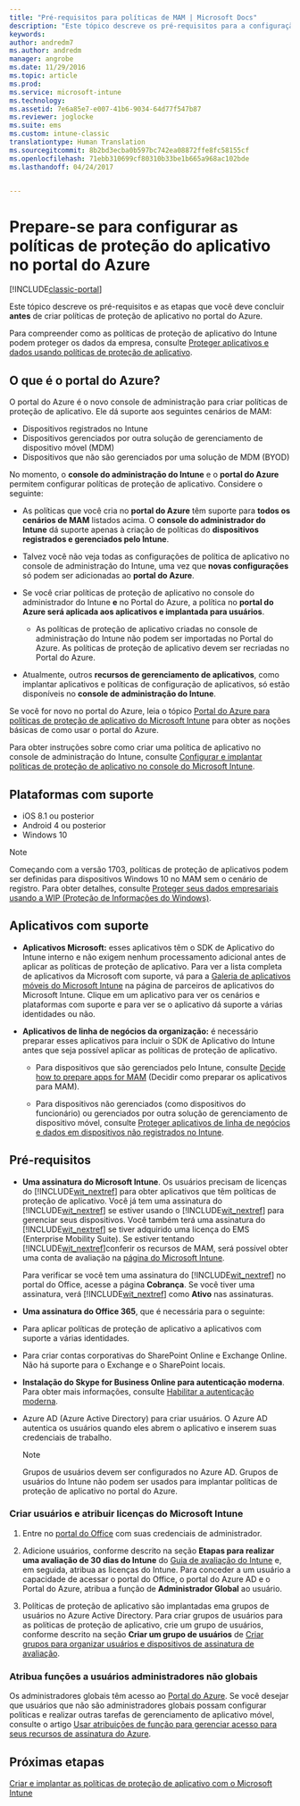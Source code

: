 ```yaml
---
title: "Pré-requisitos para políticas de MAM | Microsoft Docs"
description: "Este tópico descreve os pré-requisitos para a configuração de usuários antes de criar políticas de gerenciamento de aplicativo móvel."
keywords: 
author: andredm7
ms.author: andredm
manager: angrobe
ms.date: 11/29/2016
ms.topic: article
ms.prod: 
ms.service: microsoft-intune
ms.technology: 
ms.assetid: 7e6a85e7-e007-41b6-9034-64d77f547b87
ms.reviewer: joglocke
ms.suite: ems
ms.custom: intune-classic
translationtype: Human Translation
ms.sourcegitcommit: 8b2bd3ecba0b597bc742ea08872ffe8fc58155cf
ms.openlocfilehash: 71ebb310699cf80310b33be1b665a968ac102bde
ms.lasthandoff: 04/24/2017


---
```


# <a name="get-ready-to-configure-app-protection-policies-in-the-azure-portal"></a>Prepare-se para configurar as políticas de proteção do aplicativo no portal do Azure

[!INCLUDE[classic-portal](../includes/classic-portal.md)]

Este tópico descreve os pré-requisitos e as etapas que você deve concluir **antes** de criar políticas de proteção de aplicativo no portal do Azure.

Para compreender como as políticas de proteção de aplicativo do Intune podem proteger os dados da empresa, consulte [Proteger aplicativos e dados usando políticas de proteção de aplicativo](protect-apps-and-data-with-microsoft-intune.md).

## <a name="what-is-the-azure-portal"></a>O que é o portal do Azure?

O portal do Azure é o novo console de administração para criar políticas de proteção de aplicativo. Ele dá suporte aos seguintes cenários de MAM:
- Dispositivos registrados no Intune
- Dispositivos gerenciados por outra solução de gerenciamento de dispositivo móvel (MDM)
- Dispositivos que não são gerenciados por uma solução de MDM (BYOD)

No momento, o **console do administração do Intune** e o **portal do Azure** permitem configurar políticas de proteção de aplicativo.  Considere o seguinte:

* As políticas que você cria no **portal do Azure** têm suporte para **todos os cenários de MAM** listados acima. O **console do administrador do Intune** dá suporte apenas à criação de políticas do **dispositivos registrados e gerenciados pelo Intune**.

* Talvez você não veja todas as configurações de política de aplicativo no console de administração do Intune, uma vez que **novas configurações** só podem ser adicionadas ao **portal do Azure**.

* Se você criar políticas de proteção de aplicativo no console do administrador do Intune **e** no Portal do Azure, a política no **portal do Azure será aplicada aos aplicativos e implantada para usuários**.
    * As políticas de proteção de aplicativo criadas no console de administração do Intune não podem ser importadas no Portal do Azure.  As políticas de proteção de aplicativo devem ser recriadas no Portal do Azure.


* Atualmente, outros **recursos de gerenciamento de aplicativos**, como implantar aplicativos e políticas de configuração de aplicativos, só estão disponíveis no **console de administração do Intune**.


Se você for novo no portal do Azure, leia o tópico [Portal do Azure para políticas de proteção de aplicativo do Microsoft Intune](azure-portal-for-microsoft-intune-mam-policies.md) para obter as noções básicas de como usar o portal do Azure.

Para obter instruções sobre como criar uma política de aplicativo no console de administração do Intune, consulte [Configurar e implantar políticas de proteção de aplicativo no console do Microsoft Intune](configure-and-deploy-mobile-application-management-policies-in-the-microsoft-intune-console.md).


##  <a name="supported-platforms"></a>Plataformas com suporte
- iOS 8.1 ou posterior
- Android 4 ou posterior
- Windows 10

>[!NOTE]
>Começando com a versão 1703, políticas de proteção de aplicativos podem ser definidas para dispositivos Windows 10 no MAM sem o cenário de registro. Para obter detalhes, consulte [Proteger seus dados empresariais usando a WIP (Proteção de Informações do Windows)](https://technet.microsoft.com/itpro/windows/keep-secure/protect-enterprise-data-using-wip).

##  <a name="supported-apps"></a>Aplicativos com suporte
* **Aplicativos Microsoft:** esses aplicativos têm o SDK de Aplicativo do Intune interno e não exigem nenhum processamento adicional antes de aplicar as políticas de proteção de aplicativo.
Para ver a lista completa de aplicativos da Microsoft com suporte, vá para a [Galeria de aplicativos móveis do Microsoft Intune](https://www.microsoft.com/cloud-platform/microsoft-intune-apps) na página de parceiros de aplicativos do Microsoft Intune. Clique em um aplicativo para ver os cenários e plataformas com suporte e para ver se o aplicativo dá suporte a várias identidades ou não.

* **Aplicativos de linha de negócios da organização:** é necessário preparar esses aplicativos para incluir o SDK de Aplicativo do Intune antes que seja possível aplicar as políticas de proteção de aplicativo.

  * Para dispositivos que são gerenciados pelo Intune, consulte [Decide how to prepare apps for MAM](decide-how-to-prepare-apps-for-mobile-application-management-with-microsoft-intune.md) (Decidir como preparar os aplicativos para MAM).

  * Para dispositivos não gerenciados (como dispositivos do funcionário) ou gerenciados por outra solução de gerenciamento de dispositivo móvel, consulte [Proteger aplicativos de linha de negócios e dados em dispositivos não registrados no Intune](protect-line-of-business-apps-and-data-on-devices-not-enrolled-in-microsoft-intune.md).

## <a name="prerequisites"></a>Pré-requisitos

-   **Uma assinatura do Microsoft Intune**. Os usuários precisam de licenças do [!INCLUDE[wit_nextref](../includes/wit_nextref_md.md)] para obter aplicativos que têm políticas de proteção de aplicativo.
Você já tem uma assinatura do [!INCLUDE[wit_nextref](../includes/wit_nextref_md.md)] se estiver usando o [!INCLUDE[wit_nextref](../includes/wit_nextref_md.md)] para gerenciar seus dispositivos. Você também terá uma assinatura do [!INCLUDE[wit_nextref](../includes/wit_nextref_md.md)] se tiver adquirido uma licença do EMS (Enterprise Mobility Suite). Se estiver tentando [!INCLUDE[wit_nextref](../includes/wit_nextref_md.md)]conferir os recursos de MAM, será possível obter uma conta de avaliação na [página do Microsoft Intune](https://www.microsoft.com/server-cloud/products/microsoft-intune/).

    Para verificar se você tem uma assinatura do [!INCLUDE[wit_nextref](../includes/wit_nextref_md.md)] no portal do Office, acesse a página **Cobrança**.  Se você tiver uma assinatura, verá [!INCLUDE[wit_nextref](../includes/wit_nextref_md.md)] como **Ativo** nas assinaturas.

-   **Uma assinatura do Office 365**, que é necessária para o seguinte:

  - Para aplicar políticas de proteção de aplicativo a aplicativos com suporte a várias identidades.

  - Para criar contas corporativas do SharePoint Online e Exchange Online. Não há suporte para o Exchange e o SharePoint locais.

-   **Instalação do Skype for Business Online para autenticação moderna**. Para obter mais informações, consulte [Habilitar a autenticação moderna](https://social.technet.microsoft.com/wiki/contents/articles/34339.skype-for-business-online-enable-your-tenant-for-modern-authentication.aspx).


- Azure AD (Azure Active Directory) para criar usuários. O Azure AD autentica os usuários quando eles abrem o aplicativo e inserem suas credenciais de trabalho.

    > [!NOTE]
    > Grupos de usuários devem ser configurados no Azure AD. Grupos de usuários do Intune não podem ser usados para implantar políticas de proteção de aplicativo no portal do Azure.

### <a name="create-users-and-assign-microsoft-intune-licenses"></a>Criar usuários e atribuir licenças do Microsoft Intune

1.  Entre no [portal do Office](https://portal.office.com) com suas credenciais de administrador.

2.  Adicione usuários, conforme descrito na seção **Etapas para realizar uma avaliação de 30 dias do Intune** do [Guia de avaliação do Intune](https://docs.microsoft.com/intune/understand-explore/get-started-with-a-30-day-trial-of-microsoft-intune) e, em seguida, atribua as licenças do Intune. Para conceder a um usuário a capacidade de acessar o portal do Office, o portal do Azure AD e o Portal do Azure, atribua a função de **Administrador Global** ao usuário.

5.  Políticas de proteção de aplicativo são implantadas ema grupos de usuários no Azure Active Directory. Para criar grupos de usuários para as políticas de proteção de aplicativo, crie um grupo de usuários, conforme descrito na seção **Criar um grupo de usuários** de [Criar grupos para organizar usuários e dispositivos de assinatura de avaliação](https://docs.microsoft.com/intune/understand-explore/get-started-with-a-30-day-trial-of-microsoft-intune-step-3).

### <a name="assign-roles-to-non-global-admin-users"></a>Atribua funções a usuários administradores não globais

Os administradores globais têm acesso ao [Portal do Azure](https://portal.azure.com).  Se você desejar que usuários que não são administradores globais possam configurar políticas e realizar outras tarefas de gerenciamento de aplicativo móvel, consulte o artigo [Usar atribuições de função para gerenciar acesso para seus recursos de assinatura do Azure](https://azure.microsoft.com/documentation/articles/role-based-access-control-configure/).

## <a name="next-steps"></a>Próximas etapas
[Criar e implantar as políticas de proteção de aplicativo com o Microsoft Intune](create-and-deploy-mobile-app-management-policies-with-microsoft-intune.md)

